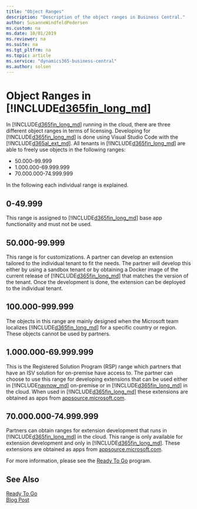 ```yaml
---
title: "Object Ranges"
description: "Description of the object ranges in Business Central."
author: SusanneWindfeldPedersen
ms.custom: na
ms.date: 10/01/2019
ms.reviewer: na
ms.suite: na
ms.tgt_pltfrm: na
ms.topic: article
ms.service: "dynamics365-business-central"
ms.author: solsen
---
```


# Object Ranges in [!INCLUDE[d365fin_long_md](includes/d365fin_long_md.md)]
In [!INCLUDE[d365fin_long_md](includes/d365fin_long_md.md)] running in the cloud, there are three different object ranges in terms of licensing. Developing for [!INCLUDE[d365fin_long_md](includes/d365fin_long_md.md)] is done using Visual Studio Code with the [!INCLUDE[d365al_ext_md](../includes/d365al_ext_md.md)]. All tenants in [!INCLUDE[d365fin_long_md](includes/d365fin_long_md.md)] are able to freely use objects in the following ranges:

- 50.000-99.999
- 1.000.000-69.999.999
- 70.000.000-74.999.999

In the following each individual range is explained.

## 0-49.999
This range is assigned to [!INCLUDE[d365fin_long_md](includes/d365fin_long_md.md)] base app functionality and must not be used.

## 50.000-99.999 
This range is for customizations. A partner can develop an extension tailored to the individual tenant to fit the needs. The partner will develop this either by using a sandbox tenant or by obtaining a Docker image of the current release of [!INCLUDE[d365fin_long_md](includes/d365fin_long_md.md)] that matches the version of the tenant. Once the development is done, the extension can be deployed to the individual tenant.

## 100.000-999.999
The objects in this range are mainly designed when the Microsoft team localizes [!INCLUDE[d365fin_long_md](includes/d365fin_long_md.md)] for a specific country or region. These objects cannot be used by partners.

## 1.000.000-69.999.999
This is the Registered Solution Program (RSP) range which partners that have an ISV solution for on-premise have access to. The partner can choose to use this range for developing extensions that can be used either in [!INCLUDE[navnow_md](includes/navnow_md.md)] on-premise or in [!INCLUDE[d365fin_long_md](includes/d365fin_long_md.md)] in the cloud. When used in [!INCLUDE[d365fin_long_md](includes/d365fin_long_md.md)] these extensions are obtained as apps from [appsource.microsoft.com](http://appsource.microsoft.com).

## 70.000.000-74.999.999
Partners can obtain ranges for extension development that runs in [!INCLUDE[d365fin_long_md](includes/d365fin_long_md.md)] in the cloud. This range is only available for extension development and only in [!INCLUDE[d365fin_long_md](includes/d365fin_long_md.md)]. These extensions are obtained as apps from [appsource.microsoft.com](http://appsource.microsoft.com).

For more information, please see the [Ready To Go](https://aka.ms/readytogo) program.

## See Also
[Ready To Go](https://aka.ms/readytogo)  
[Blog Post](https://community.dynamics.com/business/b/businesscentraldevitpro/archive/2018/10/17/which-object-ranges-can-we-use-with-microsoft-dynamics-365-business-central)

